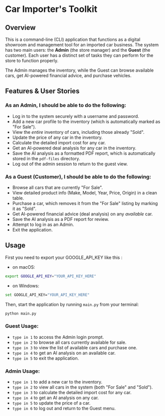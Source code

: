 # Car Importer's Toolkit

## Overview

This is a command-line (CLI) application that functions as a digital showroom and management tool for an imported car business. The system has two main users: the **Admin** (the store manager) and the **Guest** (the customer). Each user has a distinct set of tasks they can perform for the store to function properly.

The Admin manages the inventory, while the Guest can browse available cars, get AI-powered financial advice, and purchase vehicles.

## Features & User Stories

### As an Admin, I should be able to do the following:

* Log in to the system securely with a username and password.
* Add a new car profile to the inventory (which is automatically marked as "For Sale").
* View the *entire* inventory of cars, including those already "Sold".
* Update the price of any car in the inventory.
* Calculate the detailed import cost for any car.
* Get an AI-powered deal analysis for any car in the inventory.
* Save the AI analysis as a formatted PDF report, which is automatically stored in the `pdf-files` directory.
* Log out of the admin session to return to the guest view.

### As a Guest (Customer), I should be able to do the following:

* Browse all cars that are currently "For Sale".
* View detailed product info (Make, Model, Year, Price, Origin) in a clean table.
* Purchase a car, which removes it from the "For Sale" listing by marking it as "Sold".
* Get AI-powered financial advice (deal analysis) on any *available* car.
* Save the AI analysis as a PDF report for review.
* Attempt to log in as an Admin.
* Exit the application.



## Usage
First you need to export your GOOGLE_API_KEY like this :
* on macOS:
```bash
export GOOGLE_API_KEY="YOUR_API_KEY_HERE"
```
* on Windows:
```bash
set GOOGLE_API_KEY="YOUR_API_KEY_HERE"
```

Then, start the application by running `main.py` from your terminal:

```bash
python main.py
```
### Guest Usage:
* `type in 1` to access the Admin login prompt.
* `type in 2` to browse all cars currently available for sale.
* `type in 3` to view the list of available cars and purchase one.
* `type in 4` to get an AI analysis on an available car.
* `type in 5` to exit the application.

### Admin Usage: 
* `type in 1` to add a new car to the inventory.
* `type in 2` to view all cars in the system (both "For Sale" and "Sold").
* `type in 3` to calculate the detailed import cost for any car.
* `type in 4` to get an AI analysis on any car.
* `type in 5` to update the price of a car.
* `type in 6` to log out and return to the Guest menu.
